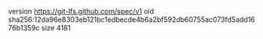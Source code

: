 version https://git-lfs.github.com/spec/v1
oid sha256:12da96e8303eb121bc1edbecde4b6a2bf592db60755ac073fd5add1676b1359c
size 4181
